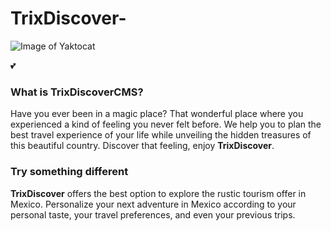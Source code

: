 # TrixDiscover-

![Image of Yaktocat](http://i67.tinypic.com/2nveau8.png)


:two_hearts: 
### What is TrixDiscoverCMS?
Have you ever been in a magic place? That wonderful place where you 
experienced a kind of feeling you never felt before. We help you to plan the best travel experience of your life while unveiling the hidden treasures of this beautiful country.  Discover that feeling, enjoy **TrixDiscover**.
### Try something different
**TrixDiscover** offers the best option to explore the rustic tourism offer in Mexico.
Personalize your next adventure in Mexico according to your personal taste, your travel preferences, and even your previous trips.

